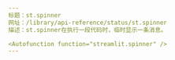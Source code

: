 ```yaml
---
标题：st.spinner
网址：/library/api-reference/status/st.spinner
描述：st.spinner在执行一段代码时，临时显示一条消息。

<Autofunction function="streamlit.spinner" />
---
```


